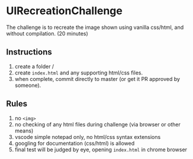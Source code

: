 # UIRecreationChallenge
The challenge is to recreate the image shown using vanilla css/html, and without compilation. (20 minutes)

## Instructions 
1. create a folder <teamname>/
2. create ```index.html``` and any supporting html/css files. 
3. when complete, commit directly to master (or get it PR approved by someone). 


## Rules
1. no ```<img> ```
2. no checking of any html files during challenge (via browser or other means)
3. vscode simple notepad only, no html/css syntax extensions
4. googling for documentation (css/html) is allowed
5. final test will be judged by eye, opening ```index.html``` in chrome browser
